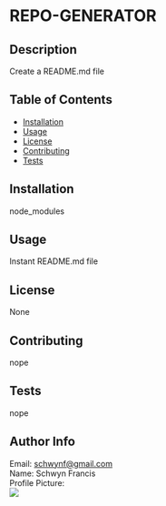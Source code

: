 # REPO-GENERATOR

## Description <span id="d"></span> 
Create a README.md file
 
## Table of Contents 
 <ul><li><a href="#i">Installation</a></li><li><a href="#u">Usage</a></li><li><a href="#l">License</a></li><li><a href="#c">Contributing</a></li><li><a href="#t">Tests</a></li></ul> 
 
## Installation <span id="i"></span> 
node_modules 
 
## Usage <span id="u"></span> 
Instant README.md file 
 
## License <span id="l"></span> 
None 
 
## Contributing <span id="c"></span> 
nope 
 
## Tests <span id="t"></span> 
nope 
 
## Author Info 
 Email: schwynf@gmail.com<br>
 Name: Schwyn Francis<br>
 Profile Picture: <br> ![](https://avatars.githubusercontent.com/u/59147321?) 
 
